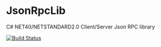 # JsonRpcLib
C# NET40/NETSTANDARD2.0 Client/Server Json RPC library

[![Build Status](https://travis-ci.org/jbdk/JsonRpcLib.svg?branch=master)](https://travis-ci.org/jbdk/JsonRpcLib)
